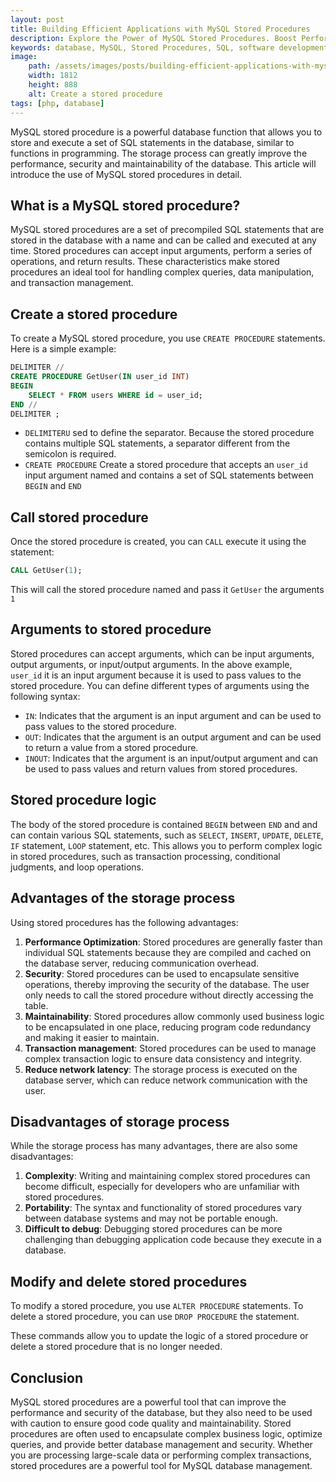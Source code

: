 ```yaml
---
layout: post
title: Building Efficient Applications with MySQL Stored Procedures
description: Explore the Power of MySQL Stored Procedures. Boost Performance, Security, and Maintenance in Your Database Management.
keywords: database, MySQL, Stored Procedures, SQL, software development, programming
image:
    path: /assets/images/posts/building-efficient-applications-with-mysql-stored-procedures.png
    width: 1812
    height: 888
    alt: Create a stored procedure
tags: [php, database]
---
```


MySQL stored procedure is a powerful database function that allows you to store and execute a set of SQL statements in the database,
similar to functions in programming. The storage process can greatly improve the performance, security and maintainability of the database.
This article will introduce the use of MySQL stored procedures in detail.

<h2>What is a MySQL stored procedure?</h2>

MySQL stored procedures are a set of precompiled SQL statements that are stored in the database with a name and can be called and executed at any time.
Stored procedures can accept input arguments, perform a series of operations, and return results.
These characteristics make stored procedures an ideal tool for handling complex queries, data manipulation, and transaction management.

<h2>Create a stored procedure</h2>

To create a MySQL stored procedure, you use `CREATE PROCEDURE` statements. Here is a simple example:

```sql
DELIMITER //
CREATE PROCEDURE GetUser(IN user_id INT)
BEGIN
    SELECT * FROM users WHERE id = user_id;
END //
DELIMITER ;
```

- `DELIMITERU` sed to define the separator. Because the stored procedure contains multiple SQL statements, a separator different from the semicolon is required.
- `CREATE PROCEDURE` Create a stored procedure that accepts an `user_id` input argument named and contains a set of SQL statements between `BEGIN` and `END`

<h2>Call stored procedure</h2>

Once the stored procedure is created, you can `CALL` execute it using the statement:

```sql
CALL GetUser(1);
```

This will call the stored procedure named and pass it `GetUser` the arguments `1`

<h2>Arguments to stored procedure</h2>

Stored procedures can accept arguments, which can be input arguments, output arguments, or input/output arguments.
In the above example, `user_id` it is an input argument because it is used to pass values to the stored procedure.
You can define different types of arguments using the following syntax:

- `IN`: Indicates that the argument is an input argument and can be used to pass values to the stored procedure.
- `OUT`: Indicates that the argument is an output argument and can be used to return a value from a stored procedure.
- `INOUT`: Indicates that the argument is an input/output argument and can be used to pass values and return values from stored procedures.

<h2>Stored procedure logic</h2>

The body of the stored procedure is contained `BEGIN` between `END` and and can contain various SQL statements,
such as `SELECT`, `INSERT`, `UPDATE`, `DELETE`, `IF` statement, `LOOP` statement, etc.
This allows you to perform complex logic in stored procedures, such as transaction processing, conditional judgments, and loop operations.

<h2>Advantages of the storage process</h2>

Using stored procedures has the following advantages:

1. **Performance Optimization**: Stored procedures are generally faster than individual SQL statements because they are compiled and cached on the database server, reducing communication overhead.
2. **Security**: Stored procedures can be used to encapsulate sensitive operations, thereby improving the security of the database. The user only needs to call the stored procedure without directly accessing the table.
3. **Maintainability**: Stored procedures allow commonly used business logic to be encapsulated in one place, reducing program code redundancy and making it easier to maintain.
4. **Transaction management**: Stored procedures can be used to manage complex transaction logic to ensure data consistency and integrity.
5. **Reduce network latency**: The storage process is executed on the database server, which can reduce network communication with the user.

<h2>Disadvantages of storage process</h2>

While the storage process has many advantages, there are also some disadvantages:

1. **Complexity**: Writing and maintaining complex stored procedures can become difficult, especially for developers who are unfamiliar with stored procedures.
2. **Portability**: The syntax and functionality of stored procedures vary between database systems and may not be portable enough.
3. **Difficult to debug**: Debugging stored procedures can be more challenging than debugging application code because they execute in a database.

<h2>Modify and delete stored procedures</h2>

To modify a stored procedure, you use `ALTER PROCEDURE` statements. To delete a stored procedure, you can use `DROP PROCEDURE` the statement.

These commands allow you to update the logic of a stored procedure or delete a stored procedure that is no longer needed.

<h2>Conclusion</h2>

MySQL stored procedures are a powerful tool that can improve the performance and security of the database,
but they also need to be used with caution to ensure good code quality and maintainability.
Stored procedures are often used to encapsulate complex business logic, optimize queries, and provide better database management and security.
Whether you are processing large-scale data or performing complex transactions, stored procedures are a powerful tool for MySQL database management.